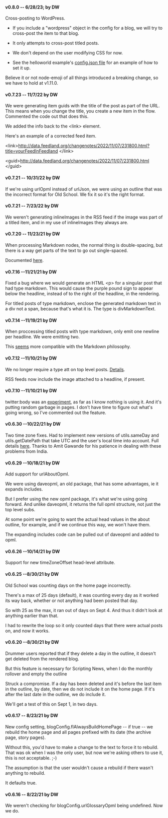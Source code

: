 #### v0.8.0 -- 6/28/23; by DW

Cross-posting to WordPress.

* If you include a "wordpress" object in the config for a blog, we will try to cross-post the item to that blog.

* It only attempts to cross-post titled posts.

* We don't depend on the user modifying CSS for now.

* See the helloworld example's <a href="https://github.com/scripting/oldSchoolBlog/blob/master/examples/helloworld/config.json">config.json file</a> for an example of how to set it up.

Believe it or not node-emoji of all things introduced a breaking change, so we have to hold at v1.11.0.

#### v0.7.23 -- 11/7/22 by DW

We were generating item guids with the title of the post as part of the URL. This means when you change the title, you create a new item in the flow. Commented the code out that does this. 

We added the info back to the &lt;link> element. 

Here's an example of a corrected feed item. 

&lt;link>http://data.feedland.org/changenotes/2022/11/07/231800.html?title=yourFeedInFeedland &lt;/link>

&lt;guid>http://data.feedland.org/changenotes/2022/11/07/231800.html &lt;/guid>

#### v0.7.21 -- 10/31/22 by DW

If we're using urlOpml instead of urlJson, we were using an outline that was the incorrect format for Old School. We fix it so it's the right format.

#### v0.7.21 -- 7/23/22 by DW

We weren't generating inlineImages in the RSS feed if the image was part of a titled item, and in my use of inlineImages they always are. 

#### v0.7.20 -- 11/23/21 by DW

When processing Markdown nodes, the normal thing is double-spacing, but there is a way get parts of the text to go out single-spaced. 

Documented <a href="http://scripting.com/2021/11/23/192342.html?title=nextIterationOnMarkdowninanoutline">here</a>. 

#### v0.7.16 --11/21/21 by DW

Fixed a bug where we would generate an HTML &lt;p> for a singular post that had type markdown. This would cause the purple pound sign to appear below the headline, instead of to the right of the headline, in the rendering.

For titled posts of type markdown, enclose the generated markdown text in a div not a span, because that's what it is. The type is divMarkdownText.

#### v0.7.14 --11/19/21 by DW

When proccessing titled posts with type markdown, only emit one newline per headline. We were emitting two. 

This <a href="https://github.com/scripting/drummerRFC/issues/14#issuecomment-974157255">seems</a> more compatible with the Markdown philosophy. 

#### v0.7.12 --11/10/21 by DW

We no longer require a type att on top level posts. <a href="http://scripting.com/drummer/blog/2021/11/12/161023.html?title=nodesWoTypesInBlogs">Details</a>.

RSS feeds now include the image attached to a headline, if present. 

#### v0.7.10 --11/10/21 by DW

twitter:body was an <a href="http://scripting.com/2019/12/17/151033.html">experiment</a>, as far as I know nothing is using it. And it's putting random garbage in pages. I don't have time to figure out what's going wrong, so I've commented out the feature. 

#### v0.6.30 --10/22/21 by DW

Two time zone fixes. Had to implement new versions of utils.sameDay and utils.getDatePath that take UTC and the user's local time into account. Full details <a href="https://github.com/scripting/drummerSupport/issues/88">here</a>. Thanks to Amit Gawande for his patience in dealing with these problems from India. 

#### v0.6.29 --10/18/21 by DW

Add support for urlAboutOpml.

We were using daveopml, an old package, that has some advantages, ie it expands includes.

But I prefer using the new opml package, it's what we're using going forward. And unlike daveopml, it returns the full opml structure, not just the top level subs. 

At some point we're going to want the actual head values in the about outline, for example, and if we continue this way, we won't have them.

The expanding includes code can be pulled out of daveopml and added to opml. 

#### v0.6.26 --10/14/21 by DW

Support for new timeZoneOffset head-level attribute. 

#### v0.6.25 --8/30/21 by DW

Old School was counting days on the home page incorrectly. 

There's a max of 25 days (default), it was counting every day as it worked its way back, whether or not anything had been posted that day. 

So with 25 as the max, it ran out of days on Sept 4. And thus it didn't look at anything earlier than that.

I had to rewrite the loop so it only counted days that there were actual posts on, and now it works.

#### v0.6.20 --8/30/21 by DW

Drummer users reported that if they delete a day in the outline, it doesn't get deleted from the rendered blog.

But this feature is necessary for Scripting News, when I do the monthly rollover and empty the outline

Struck a compromise. If a day has been deleted and it's before the last item in the outline, by date, then we do not include it on the home page. If it's after the last date in the outline, we do include it. 

We'll get a test of this on Sept 1, in two days. 

#### v0.6.17 -- 8/23/21 by DW

New config setting, blogConfig.flAlwaysBuildHomePage -- if true -- we rebuild the home page and all pages prefixed with its date (the archive page, story pages). 

Without this, you'd have to make a change to the text to force it to rebuild. That was ok when I was the only user, but now we're asking others to use it, this is not acceptable. ;-)

The assumption is that the user wouldn't cause a rebuild if there wasn't anything to rebuild.

It defaults true. 

#### v0.6.16 -- 8/22/21 by DW

We weren't checking for blogConfig.urlGlossaryOpml being undefined. Now we do.

